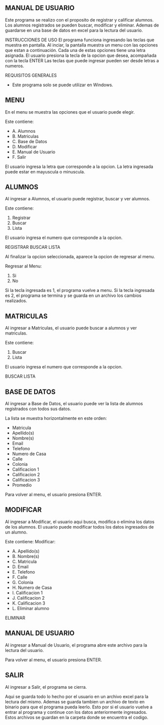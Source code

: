 MANUAL DE USUARIO
-----------------------------------------------------------------
Este programa se realizo con el proposito de registrar y calificar alumnos.
Los alumnos registrados se pueden buscar, modificar y eliminar.
Ademas de guardarse en una base de datos en excel para la lectura del usuario.

INSTRUCCIONES DE USO
El programa funciona ingresando las teclas que muestra en pantalla.
Al inciar, la pantalla muestra un menu con las opciones que estan a continuación.
Cada una de estas opciones tiene una letra asignada. 
El usuario presiona la tecla de la opcion que desea, acompañada con la tecla ENTER
Las teclas que puede ingresar pueden ser desde letras a numeros.

REQUISITOS GENERALES
- Este programa solo se puede utilizar en Windows.

MENU
--------------------------------------------------------------------
En el menu se muestra las opciones que el usuario puede elegir.

Este contiene:
- A. Alumnos
- B. Matriculas
- C. Base de Datos
- D. Modificar
- E. Manual de Usuario
- F. Salir

El usuario ingresa la letra que corresponde a la opcion.
La letra ingresada puede estar en mayuscula o minuscula.

ALUMNOS
----------------------------------------------------------------------
Al ingresar a Alumnos, el usuario puede registrar, buscar y ver alumnos.

Este contiene:
1. Registrar
2. Buscar
3. Lista

El usuario ingresa el numero que corresponde a la opcion.

REGISTRAR
BUSCAR
LISTA

Al finalizar la opcion seleccionada, aparece la opcion de regresar al menu.

Regresar al Menu:
1. Si
2. No

Si la tecla ingresada es 1, el programa vuelve a menu.
Si la tecla ingresada es 2, el programa se termina y se guarda en un archivo los cambios realizados.

MATRICULAS
----------------------------------------------------------------------------
Al ingresar a Matriculas, el usuario puede buscar a alumnos y ver matriculas.

Este contiene:
1. Buscar
2. Lista

El usuario ingresa el numero que corresponde a la opcion.

BUSCAR
LISTA

BASE DE DATOS
----------------------------------------------------------------------------
Al ingresar a Base de Datos, el usuario puede ver la lista de alumnos registrados con todos sus datos.

La lista se muestra horizontalmente en este orden:
- Matricula
- Apellido(s)
- Nombre(s)
- Email
- Telefono
- Numero de Casa
- Calle
- Colonia
- Calificacion 1
- Calificacion 2
- Calificacion 3
- Promedio

Para volver al menu, el usuario presiona ENTER.

MODIFICAR
----------------------------------------------------------------------------------------
Al ingresar a Modificar, el usuario aqui busca, modifica o elimina los datos de los alumnos.
El usuario puede modificar todos los datos ingresados de un alumno.

Este contiene:
Modificar:
- A. Apellido(s)
- B. Nombre(s)
- C. Matricula
- D. Email
- E. Telefono
- F. Calle
- G. Colonia
- H. Numero de Casa
- I. Calificacion 1
- J. Calificacion 2
- K. Calificacion 3
- L. Eliminar alumno

ELIMINAR

MANUAL DE USUARIO
------------------------------------------------------------------------------
Al ingresar a Manual de Usuario, el programa abre este archivo para la lectura del usuario.

Para volver al menu, el usuario presiona ENTER.

SALIR
--------------------------------------------------------------------------------
Al ingresar a Salir, el programa se cierra.

Aqui se guarda todo lo hecho por el usuario en un archivo excel para la lectura del mismo.
Ademas se guarda tambien un archivo de texto en binario para que el programa pueda leerlo.
Esto por si el usuario vuelve a entrar al programa y continue con los datos anteriormente ingresados.
Estos archivos se guardan en la carpeta donde se encuentra el codigo.